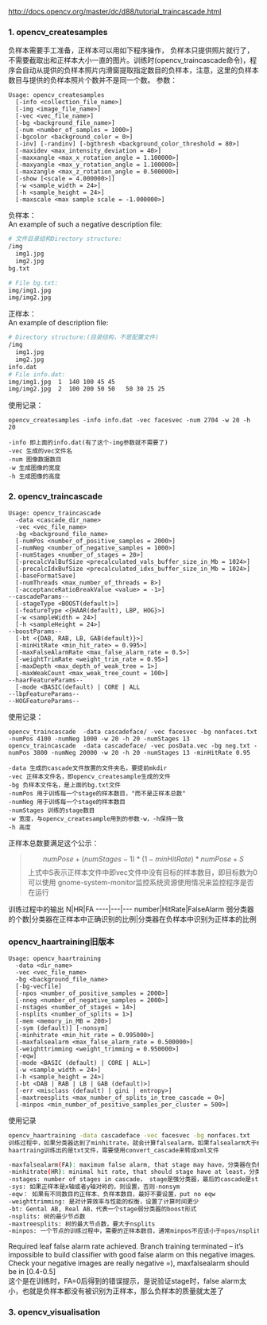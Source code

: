 http://docs.opencv.org/master/dc/d88/tutorial_traincascade.html

### 1. opencv_createsamples  
负样本需要手工准备，正样本可以用如下程序操作，
负样本只提供照片就行了，不需要截取出和正样本大小一直的图片。训练时(opencv_traincascade命令)，程序会自动从提供的负样本照片内滑窗提取指定数目的负样本，注意，这里的负样本数目与提供的负样本照片个数并不是同一个数。
参数：
```
Usage: opencv_createsamples
  [-info <collection_file_name>]
  [-img <image_file_name>]
  [-vec <vec_file_name>]
  [-bg <background_file_name>]
  [-num <number_of_samples = 1000>]
  [-bgcolor <background_color = 0>]
  [-inv] [-randinv] [-bgthresh <background_color_threshold = 80>]
  [-maxidev <max_intensity_deviation = 40>]
  [-maxxangle <max_x_rotation_angle = 1.100000>]
  [-maxyangle <max_y_rotation_angle = 1.100000>]
  [-maxzangle <max_z_rotation_angle = 0.500000>]
  [-show [<scale = 4.000000>]]
  [-w <sample_width = 24>]
  [-h <sample_height = 24>]
  [-maxscale <max sample scale = -1.000000>]
```

负样本：  
An example of such a negative description file:
```sh
# 文件目录结构Directory structure:
/img
  img1.jpg
  img2.jpg
bg.txt

# File bg.txt:
img/img1.jpg
img/img2.jpg
```

正样本：  
An example of description file:
```sh
# Directory structure:(目录结构，不是配置文件)
/img
  img1.jpg
  img2.jpg
info.dat
# File info.dat:
img/img1.jpg  1  140 100 45 45
img/img2.jpg  2  100 200 50 50   50 30 25 25
```

使用记录：
```
opencv_createsamples -info info.dat -vec facesvec -num 2704 -w 20 -h 20  

-info 即上面的info.dat(有了这个-img参数就不需要了) 
-vec 生成的vec文件名  
-num 图像数据数目    
-w 生成图像的宽度  
-h 生成图像的高度  
```

### 2. opencv_traincascade
```
Usage: opencv_traincascade
  -data <cascade_dir_name>
  -vec <vec_file_name>
  -bg <background_file_name>
  [-numPos <number_of_positive_samples = 2000>]
  [-numNeg <number_of_negative_samples = 1000>]
  [-numStages <number_of_stages = 20>]
  [-precalcValBufSize <precalculated_vals_buffer_size_in_Mb = 1024>]
  [-precalcIdxBufSize <precalculated_idxs_buffer_size_in_Mb = 1024>]
  [-baseFormatSave]
  [-numThreads <max_number_of_threads = 8>]
  [-acceptanceRatioBreakValue <value> = -1>]
--cascadeParams--
  [-stageType <BOOST(default)>]
  [-featureType <{HAAR(default), LBP, HOG}>]
  [-w <sampleWidth = 24>]
  [-h <sampleHeight = 24>]
--boostParams--
  [-bt <{DAB, RAB, LB, GAB(default)}>]
  [-minHitRate <min_hit_rate> = 0.995>]
  [-maxFalseAlarmRate <max_false_alarm_rate = 0.5>]
  [-weightTrimRate <weight_trim_rate = 0.95>]
  [-maxDepth <max_depth_of_weak_tree = 1>]
  [-maxWeakCount <max_weak_tree_count = 100>]
--haarFeatureParams--
  [-mode <BASIC(default) | CORE | ALL
--lbpFeatureParams--
--HOGFeatureParams--
```

使用记录：
```
opencv_traincascade  -data cascadeface/ -vec facesvec -bg nonfaces.txt -numPos 4100 -numNeg 1000 -w 20 -h 20 -numStages 13
opencv_traincascade  -data cascadeface/ -vec posData.vec -bg neg.txt -numPos 3800 -numNeg 20000 -w 20 -h 20 -numStages 13 -minHitRate 0.95

-data 生成的cascade文件放置的文件夹名，要提前mkdir
-vec 正样本文件名，即opencv_createsample生成的文件
-bg 负样本文件名，是上面的bg.txt文件
-numPos 用于训练每一个stage的样本数目，"而不是正样本总数"
-numNeg 用于训练每一个stage的样本数目
-numStages 训练的stage数目
-w 宽度，与opencv_createsample用到的参数-w，-h保持一致
-h 高度
```
正样本总数要满足这个公示：
> $$numPose + (numStages - 1) * (1 - minHitRate) * numPose + S$$
上式中S表示正样本文件中即vec文件中没有目标的样本数目，即目标数为0   
可以使用 gnome-system-monitor监控系统资源使用情况来监控程序是否在运行

训练过程中的输出
N|HR|FA
----|---|---
number|HitRate|FalseAlarm
弱分类器的个数|分类器在正样本中正确识别的比例|分类器在负样本中识别为正样本的比例

### opencv_haartraining旧版本
```
Usage: opencv_haartraining
  -data <dir_name>
  -vec <vec_file_name>
  -bg <background_file_name>
  [-bg-vecfile]
  [-npos <number_of_positive_samples = 2000>]
  [-nneg <number_of_negative_samples = 2000>]
  [-nstages <number_of_stages = 14>]
  [-nsplits <number_of_splits = 1>]
  [-mem <memory_in_MB = 200>]
  [-sym (default)] [-nonsym]
  [-minhitrate <min_hit_rate = 0.995000>]
  [-maxfalsealarm <max_false_alarm_rate = 0.500000>]
  [-weighttrimming <weight_trimming = 0.950000>]
  [-eqw]
  [-mode <BASIC (default) | CORE | ALL>]
  [-w <sample_width = 24>]
  [-h <sample_height = 24>]
  [-bt <DAB | RAB | LB | GAB (default)>]
  [-err <misclass (default) | gini | entropy>]
  [-maxtreesplits <max_number_of_splits_in_tree_cascade = 0>]
  [-minpos <min_number_of_positive_samples_per_cluster = 500>]
```

使用记录
```sh
opencv_haartraining -data cascadeface -vec facesvec -bg nonfaces.txt  -w 20 -h 20   
训练过程中，如果分类器达到了minhitrate，就会计算falsealarm，如果falsealarm大于maxfalsealarm，系统就会拒绝这个分类器，继续训练下一个
haartraing训练出的是txt文件，需要使用convert_cascade来转成xml文件

-maxfalsealarm(FA): maximum false alarm, that stage may have，分类器在负样本中识别为正样本的比例
-minhitrate(HR): minimal hit rate, that should stage have at least，分类器在正样本中至少正确识别的比例
-nstages: number of stages in cascade， stage是强分类器，最后的cascade是stage的级联
-sys: 如果正样本是x轴或者y轴对称的，则设置，否则-nonsym
-eqw： 如果有不同数目的正样本、负样本数目，最好不要设置，put no eqw
-weighttrimming: 是对计算效率与性能的权衡，设置了计算时间更少
-bt: Gental AB, Real AB，代表一个stage弱分类器的boost形式
-nsplits: 树的最少节点数
-maxtreesplits: 树的最大节点数，要大于nsplits
-minpos: 一个节点的训练过程中，需要的正样本数目，通常minpos不应该小于npos/nsplits
```
Required leaf false alarm rate achieved. Branch training terminated – it’s impossible to build classifier with good false alarm on this negative images. Check your negative images are really negative =),  maxfalsealarm should be in [0.4-0.5]   
这个是在训练时，FA=0后得到的错误提示，是说验证stage时，false alarm太小，也就是负样本都没有被识别为正样本，那么负样本的质量就太差了
### 3. opencv_visualisation
